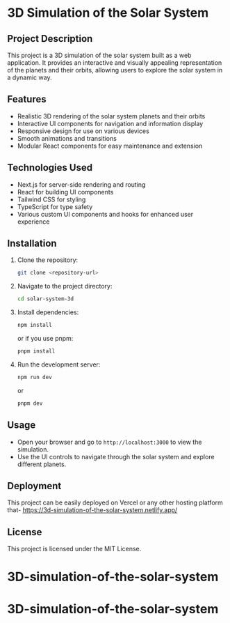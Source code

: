 ﻿# 3D Simulation of the Solar System

## Project Description
This project is a 3D simulation of the solar system built as a web application. It provides an interactive and visually appealing representation of the planets and their orbits, allowing users to explore the solar system in a dynamic way.

## Features
- Realistic 3D rendering of the solar system planets and their orbits
- Interactive UI components for navigation and information display
- Responsive design for use on various devices
- Smooth animations and transitions
- Modular React components for easy maintenance and extension

## Technologies Used
- Next.js for server-side rendering and routing
- React for building UI components
- Tailwind CSS for styling
- TypeScript for type safety
- Various custom UI components and hooks for enhanced user experience

## Installation
1. Clone the repository:
   ```bash
   git clone <repository-url>
   ```
2. Navigate to the project directory:
   ```bash
   cd solar-system-3d
   ```
3. Install dependencies:
   ```bash
   npm install
   ```
   or if you use pnpm:
   ```bash
   pnpm install
   ```
4. Run the development server:
   ```bash
   npm run dev
   ```
   or
   ```bash
   pnpm dev
   ```

## Usage
- Open your browser and go to `http://localhost:3000` to view the simulation.
- Use the UI controls to navigate through the solar system and explore different planets.


 ## Deployment
This project can be easily deployed on Vercel or any other hosting platform that- https://3d-simulation-of-the-solar-system.netlify.app/

## License
This project is licensed under the MIT License.
# 3D-simulation-of-the-solar-system
# 3D-simulation-of-the-solar-system
